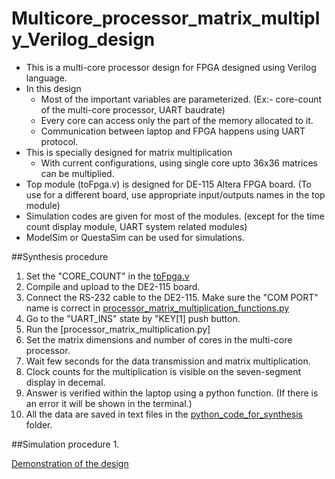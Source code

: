 # Multicore_processor_matrix_multiply_Verilog_design
* This is a multi-core processor design for FPGA designed using Verilog language.
* In this design
  * Most of the important variables are parameterized. (Ex:- core-count of the multi-core processor, UART baudrate)
  * Every core can access only the part of the memory allocated to it.
  * Communication between laptop and FPGA happens using UART protocol.
* This is specially designed for matrix multiplication 
  * With current configurations, using single core upto 36x36 matrices can be multiplied.
* Top module (toFpga.v) is designed for DE-115 Altera FPGA board. (To use for a different board, use appropriate input/outputs names in the top module)
* Simulation codes are given for most of the modules. (except for the time count display module, UART system related modules) 
* ModelSim or QuestaSim can be used for simulations.

##Synthesis procedure
1. Set the "CORE_COUNT" in the [toFpga.v](https://github.com/tharinduSamare/Multicore_processor_Matrix_multiply_verilog_design/blob/main/toFpga.v)
2. Compile and upload to the DE2-115 board.
3. Connect the RS-232 cable to the DE2-115. Make sure the "COM PORT" name is correct in [processor_matrix_multiplication_functions.py](https://github.com/tharinduSamare/Multicore_processor_Matrix_multiply_verilog_design/blob/main/python_code_for_synthesis/processor_matrix_multiplication_functions.py)
4. Go to the "UART_INS" state by "KEY[1] push button. 
5. Run the [processor_matrix_multiplication.py]
6. Set the matrix dimensions and number of cores in the multi-core processor. 
7. Wait few seconds for the data transmission and matrix multiplication.
8. Clock counts for the multiplication is visible on the seven-segment display in decemal. 
9. Answer is verified within the laptop using a python function. (If there is an error it will be shown in the terminal.)
10. All the data are saved in text files in the [python_code_for_synthesis](https://github.com/tharinduSamare/Multicore_processor_Matrix_multiply_verilog_design/tree/main/python_code_for_synthesis) folder.

##Simulation procedure
1. 

[Demonstration of the design](https://youtu.be/A8b6QhjnlR8)
